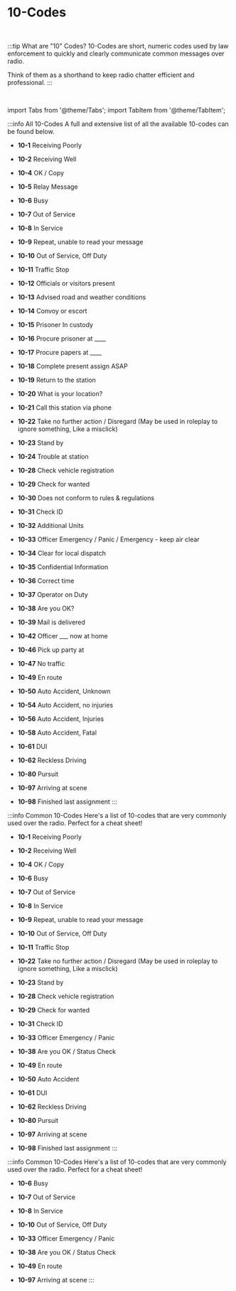 # 10-Codes

<br/>

:::tip What are "10" Codes?
10-Codes are short, numeric codes used by law enforcement to quickly and clearly communicate common messages over radio.

Think of them as a shorthand to keep radio chatter efficient and professional.
:::

<br/>

import Tabs from '@theme/Tabs';
import TabItem from '@theme/TabItem';

<Tabs>
  <TabItem value="all" label="All 10-Codes" default>

:::info All 10-Codes
A full and extensive list of all the available 10-codes can be found below.

- **10-1** Receiving Poorly
- **10-2** Receiving Well
- **10-4** OK / Copy
- **10-5** Relay Message
- **10-6** Busy
- **10-7** Out of Service
- **10-8** In Service
- **10-9** Repeat, unable to read your message
- **10-10** Out of Service, Off Duty
- **10-11** Traffic Stop
- **10-12** Officials or visitors present
- **10-13** Advised road and weather conditions
- **10-14** Convoy or escort
- **10-15** Prisoner In custody
- **10-16** Procure prisoner at ____
- **10-17** Procure papers at ____
- **10-18** Complete present assign ASAP
- **10-19** Return to the station
- **10-20** What is your location?
- **10-21** Call this station via phone
- **10-22** Take no further action / Disregard (May be used in roleplay to ignore something, Like a misclick)
- **10-23** Stand by
- **10-24** Trouble at station
- **10-28** Check vehicle registration
- **10-29** Check for wanted
- **10-30** Does not conform to rules & regulations
- **10-31** Check ID
- **10-32** Additional Units
- **10-33** Officer Emergency / Panic / Emergency - keep air clear
- **10-34** Clear for local dispatch
- **10-35** Confidential Information
- **10-36** Correct time
- **10-37** Operator on Duty
- **10-38** Are you OK?
- **10-39** Mail is delivered
- **10-42** Officer ___ now at home
- **10-46** Pick up party at
- **10-47** No traffic
- **10-49** En route
- **10-50** Auto Accident, Unknown
- **10-54** Auto Accident, no injuries
- **10-56** Auto Accident, Injuries
- **10-58** Auto Accident, Fatal
- **10-61** DUI
- **10-62** Reckless Driving
- **10-80** Pursuit
- **10-97** Arriving at scene
- **10-98** Finished last assignment
:::

  </TabItem>
  <TabItem value="common" label="Common 10-Codes">

:::info Common 10-Codes
Here's a list of 10-codes that are very commonly used over the radio. Perfect for a cheat sheet!

- **10-1** Receiving Poorly
- **10-2** Receiving Well
- **10-4** OK / Copy
- **10-6** Busy
- **10-7** Out of Service
- **10-8** In Service
- **10-9** Repeat, unable to read your message
- **10-10** Out of Service, Off Duty
- **10-11** Traffic Stop
- **10-22** Take no further action / Disregard (May be used in roleplay to ignore something, Like a misclick)
- **10-23** Stand by
- **10-28** Check vehicle registration
- **10-29** Check for wanted
- **10-31** Check ID
- **10-33** Officer Emergency / Panic
- **10-38** Are you OK / Status Check
- **10-49** En route
- **10-50** Auto Accident
- **10-61** DUI
- **10-62** Reckless Driving
- **10-80** Pursuit
- **10-97** Arriving at scene
- **10-98** Finished last assignment
:::

  </TabItem>
  <TabItem value="status" label="Status 10-Codes">

:::info Common 10-Codes
Here's a list of 10-codes that are very commonly used over the radio. Perfect for a cheat sheet!

- **10-6** Busy
- **10-7** Out of Service
- **10-8** In Service
- **10-10** Out of Service, Off Duty
- **10-33** Officer Emergency / Panic
- **10-38** Are you OK / Status Check
- **10-49** En route
- **10-97** Arriving at scene
:::

  </TabItem>
</Tabs>

